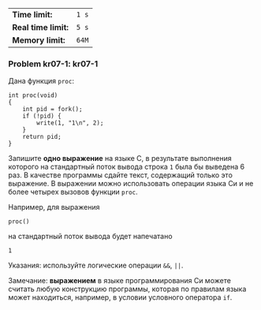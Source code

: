 |                      |       |
|----------------------|-------|
| **Time limit:**      | `1 s` |
| **Real time limit:** | `5 s` |
| **Memory limit:**    | `64M` |


### Problem kr07-1: kr07-1

Дана функция `proc`:

    
    
    int proc(void)
    {
        int pid = fork();
        if (!pid) {
            write(1, "1\n", 2);
        }
        return pid;
    }

Запишите **одно выражение** на языке C, в результате выполнения
которого на стандартный поток вывода строка `1` была бы выведена
6 раз. В качестве программы сдайте текст, содержащий только это
выражение. В выражении можно использовать операции языка Си и не
более четырех вызовов функции `proc`.

Например, для выражения

    
    
    proc()

на стандартный поток вывода будет напечатано

    
    
    1

Указания: используйте логические операции `&&`, `||`.

Замечание: **выражением** в языке программирования Си можете
считать любую конструкцию программы, которая по правилам языка
может находиться, например, в условии условного оператора `if`.

